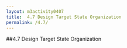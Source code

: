 ```yaml
---
layout: m3activity0407
title: 	4.7 Design Target State Organization
permalink: /4.7/
---
```

##4.7 Design Target State Organization
